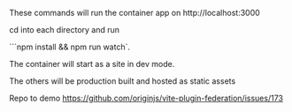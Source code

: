 These commands will run the container app on http://localhost:3000

cd into each directory and run

```npm install && npm run watch`.

The container will start as a site in dev mode.

The others will be production built and hosted as static assets

Repo to demo https://github.com/originjs/vite-plugin-federation/issues/173
